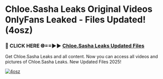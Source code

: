 # Chloe.Sasha Leaks Original Videos 0nlyFans Leaked - Files Updated! (4osz)

<h3>🔴 CLICK HERE 🌐==►► <a href="https://best4dudes.click/HH4t6V" rel="nofollow">Chloe.Sasha Leaks Updated Files</a></h3>

Get Chloe.Sasha Leaks and all content. Now you can access all videos and pictures of Chloe.Sasha Leaks. New Updated Files 2025!

[![4osz](https://github.com/user-attachments/assets/8c521d6e-e6e3-4a75-9320-d58ab9d79d5b)](https://best4dudes.click/HH4t6V)
